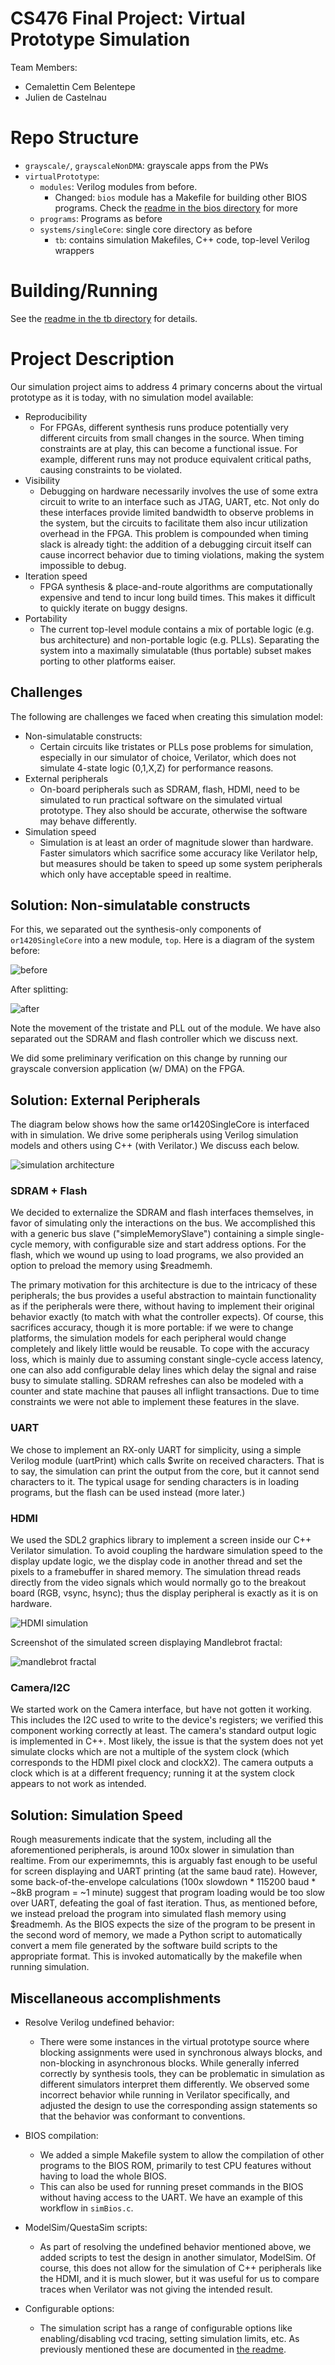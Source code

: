 # CS476 Final Project: Virtual Prototype Simulation

Team Members:
* Cemalettin Cem Belentepe
* Julien de Castelnau

# Repo Structure

* `grayscale/`, `grayscaleNonDMA`: grayscale apps from the PWs
* `virtualPrototype`:
  * `modules`: Verilog modules from before.
    * Changed: `bios` module has a Makefile for building other BIOS programs. Check the [readme in the bios directory](./virtualPrototype/modules/bios/README.md) for more
  * `programs`: Programs as before
  * `systems/singleCore`: single core directory as before
    * `tb`: contains simulation Makefiles, C++ code, top-level Verilog wrappers

# Building/Running

See the [readme in the tb directory](./virtualPrototype/systems/singleCore/tb/README.md) for details.

# Project Description

Our simulation project aims to address 4 primary concerns about the virtual prototype as it is today, with no simulation model available:

* Reproducibility
  * For FPGAs, different synthesis runs produce potentially very different circuits from small changes in the source. When timing constraints are at play, this can become a functional issue. For example, different runs may not produce equivalent critical paths, causing constraints to be violated.
* Visibility
  * Debugging on hardware necessarily involves the use of some extra circuit to write to an interface such as JTAG, UART, etc. Not only do these interfaces provide limited bandwidth to observe problems in the system, but the circuits to facilitate them also incur utilization overhead in the FPGA. This problem is compounded when timing slack is already tight: the addition of a debugging circuit itself can cause incorrect behavior due to timing violations, making the system impossible to debug.
* Iteration speed
  * FPGA synthesis & place-and-route algorithms are computationally expensive and tend to incur long build times. This makes it difficult to quickly iterate on buggy designs.
* Portability
  * The current top-level module contains a mix of portable logic (e.g. bus architecture) and non-portable logic (e.g. PLLs). Separating the system into a maximally simulatable (thus portable) subset makes porting to other platforms eaiser. 

## Challenges

The following are challenges we faced when creating this simulation model:

* Non-simulatable constructs:
  * Certain circuits like tristates or PLLs pose problems for simulation, especially in our simulator of choice, Verilator, which does not simulate 4-state logic (0,1,X,Z) for performance reasons. 
* External peripherals
  * On-board peripherals such as SDRAM, flash, HDMI, need to be simulated to run practical software on the simulated virtual prototype. They also should be accurate, otherwise the software may behave differently.
* Simulation speed
  * Simulation is at least an order of magnitude slower than hardware. Faster simulators which sacrifice some accuracy like Verilator help, but measures should be taken to speed up some system peripherals which only have acceptable speed in realtime.

## Solution: Non-simulatable constructs

For this, we separated out the synthesis-only components of `or1420SingleCore` into a new module, `top`. Here is a diagram of the system before:

![before](img/orig.png)

After splitting:

![after](img/top.png)

Note the movement of the tristate and PLL out of the module. We have also separated out the SDRAM and flash controller which we discuss next.

We did some preliminary verification on this change by running our grayscale conversion application (w/ DMA) on the FPGA. 

## Solution: External Peripherals

The diagram below shows how the same or1420SingleCore is interfaced with in simulation. We drive some peripherals using Verilog simulation models and others using C++ (with  Verilator.) We discuss each below.

![simulation architecture](img/tb_harness.png)

### SDRAM + Flash

We decided to externalize the SDRAM and flash interfaces themselves, in favor of simulating only the interactions on the bus. We accomplished this with a generic bus slave ("simpleMemorySlave") containing a simple single-cycle memory, with configurable size and start address options. For the flash, which we wound up using to load programs, we also provided an option to preload the memory using $readmemh.

The primary motivation for this architecture is due to the intricacy of these peripherals; the bus provides a useful abstraction to maintain functionality as if the peripherals were there, without having to implement their original behavior exactly (to match with what the controller expects). Of course, this sacrifices accuracy, though it is more portable: if we were to change platforms, the simulation models for each peripheral would change completely and likely little would be reusable. To cope with the accuracy loss, which is mainly due to assuming constant single-cycle access latency, one can also add configurable delay lines which delay the signal and raise busy to simulate stalling. SDRAM refreshes can also be modeled with a counter and state machine that pauses all inflight transactions. Due to time constraints we were not able to implement these features in the slave.

### UART

We chose to implement an RX-only UART for simplicity, using a simple Verilog module (uartPrint) which calls $write on received characters. That is to say, the simulation can print the output from the core, but it cannot send characters to it. The typical usage for sending characters is in loading programs, but the flash can be used instead (more later.)

### HDMI

We used the SDL2 graphics library to implement a screen inside our C++ Verilator simulation. To avoid coupling the hardware simulation speed to the display update logic, we the display code in another thread and set the pixels to a framebuffer in shared memory. The simulation thread reads directly from the video signals which would normally go to the breakout board (RGB, vsync, hsync); thus the display peripheral is exactly as it is on hardware.

![HDMI simulation](img/hdmi.png)

Screenshot of the simulated screen displaying Mandlebrot fractal:

![mandlebrot fractal](img/mandlebrot.png)

### Camera/I2C

We started work on the Camera interface, but have not gotten it working. This includes the I2C used to write to the device's registers; we verified this component working correctly at least. The camera's standard output logic is implemented in C++. Most likely, the issue is that the system does not yet simulate clocks which are not a multiple of the system clock (which corresponds to the HDMI pixel clock and clockX2). The camera outputs a clock which is at a different frequency; running it at the system clock appears to not work as intended.

## Solution: Simulation Speed

Rough measurements indicate that the system, including all the aforementioned peripherals, is around 100x slower in simulation than realtime. From our experimemnts, this is arguably fast enough to be useful for screen displaying and UART printing (at the same baud rate). However, some back-of-the-envelope calculations (100x slowdown * 115200 baud * ~8kB program = ~1 minute) suggest that program loading would be too slow over UART, defeating the goal of fast iteration. Thus, as mentioned before, we instead preload the program into simulated flash memory using $readmemh. As the BIOS expects the size of the program to be present in the second word of memory, we made a Python script to automatically convert a mem file generated by the software build scripts to the appropriate format. This is invoked automatically by the makefile when running simulation.

## Miscellaneous accomplishments

* Resolve Verilog undefined behavior:
  * There were some instances in the virtual prototype source where blocking assignments were used in synchronous always blocks, and non-blocking in asynchronous blocks. While generally inferred correctly by synthesis tools, they can be problematic in simulation as different simulators interpret them differently. We observed some incorrect behavior while running in Verilator specifically, and adjusted the design to use the corresponding assign statements so that the behavior was conformant to conventions.

* BIOS compilation: 
  * We added a simple Makefile system to allow the compilation of other programs to the BIOS ROM, primarily to test CPU features without having to load the whole BIOS.
  * This can also be used for running preset commands in the BIOS without having access to the UART. We have an example of this workflow in `simBios.c`.

* ModelSim/QuestaSim scripts:
  * As part of resolving the undefined behavior mentioned above, we added scripts to test the design in another simulator, ModelSim. Of course, this does not allow for the simulation of C++ peripherals like the HDMI, and it is much slower, but it was useful for us to compare traces when Verilator was not giving the intended result.

* Configurable options:
  * The simulation script has a range of configurable options like enabling/disabling vcd tracing, setting simulation limits, etc. As previously mentioned these are documented in [the readme](./virtualPrototype/systems/singleCore/tb/README.md).
